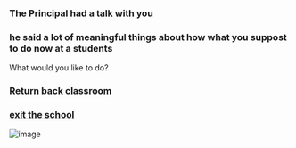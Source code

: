 ### The Principal had a talk with you
### he said a lot of meaningful things about how what you suppost to do now at a students

What would you like to do?

### [Return back classroom]()
### [exit the school](../ending4/ending4.md)

![image](https://github.com/billyl1116/cyoa/assets/146866846/e47a4c61-46a6-46de-9d10-0d6ca8c7918c)
